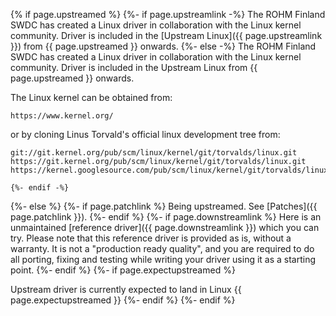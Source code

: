 {% if page.upstreamed %}
    {%- if page.upstreamlink -%}
The ROHM Finland SWDC has created a Linux driver in collaboration with the Linux kernel community. Driver is included in the [Upstream Linux]({{ page.upstreamlink }}) from {{ page.upstreamed }} onwards.
    {%- else -%}
The ROHM Finland SWDC has created a Linux driver in collaboration with the Linux kernel community. Driver is included in the Upstream Linux from {{ page.upstreamed }} onwards.

The Linux kernel can be obtained from:

```
https://www.kernel.org/
```

or by cloning Linus Torvald's official linux development tree from:

```
git://git.kernel.org/pub/scm/linux/kernel/git/torvalds/linux.git
https://git.kernel.org/pub/scm/linux/kernel/git/torvalds/linux.git
https://kernel.googlesource.com/pub/scm/linux/kernel/git/torvalds/linux.git
```

    {%- endif -%}

{%- else %}
    {%- if page.patchlink %}
Being upstreamed. See [Patches]({{ page.patchlink }}).
    {%- endif %}
    {%- if page.downstreamlink %}
Here is an unmaintained [reference driver]({{ page.downstreamlink }}) which you can try. Please note that this reference driver is provided as is, without a warranty. It is not a "production ready quality", and you are required to do all porting, fixing and testing while writing your driver using it as a starting point.
    {%- endif %}
    {%- if page.expectupstreamed %}

Upstream driver is currently expected to land in Linux {{ page.expectupstreamed }}
    {%- endif %}
{%- endif %}



